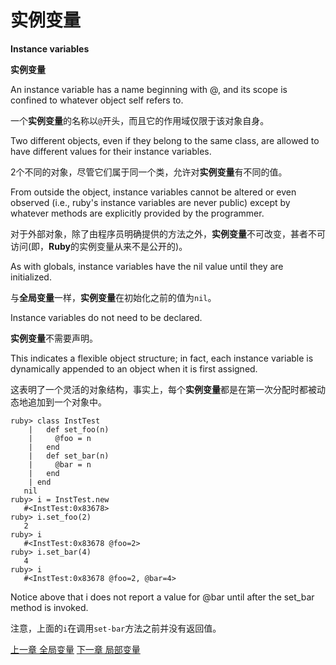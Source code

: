 # 实例变量
**Instance variables**

**实例变量**

An instance variable has a name beginning with @, and its scope is confined to whatever object self refers to. 

一个**实例变量**的名称以`@`开头，而且它的作用域仅限于该对象自身。

Two different objects, even if they belong to the same class, are allowed to have different values for their instance variables. 

2个不同的对象，尽管它们属于同一个类，允许对**实例变量**有不同的值。

From outside the object, instance variables cannot be altered or even observed (i.e., ruby's instance variables are never public) except by whatever methods are explicitly provided by the programmer. 

对于外部对象，除了由程序员明确提供的方法之外，**实例变量**不可改变，甚者不可访问(即，**Ruby**的实例变量从来不是公开的)。

As with globals, instance variables have the nil value until they are initialized.

与**全局变量**一样，**实例变量**在初始化之前的值为`nil`。

Instance variables do not need to be declared. 

**实例变量**不需要声明。

This indicates a flexible object structure; in fact, each instance variable is dynamically appended to an object when it is first assigned.

这表明了一个灵活的对象结构，事实上，每个**实例变量**都是在第一次分配时都被动态地追加到一个对象中。

```
ruby> class InstTest
    |   def set_foo(n)
    |     @foo = n
    |   end
    |   def set_bar(n)
    |     @bar = n
    |   end
    | end
   nil
ruby> i = InstTest.new
   #<InstTest:0x83678>
ruby> i.set_foo(2)
   2
ruby> i
   #<InstTest:0x83678 @foo=2>
ruby> i.set_bar(4)
   4
ruby> i
   #<InstTest:0x83678 @foo=2, @bar=4>
```
Notice above that i does not report a value for @bar until after the set_bar method is invoked.

注意，上面的`i`在调用`set-bar`方法之前并没有返回值。

[上一章 全局变量](./globalvars.md "Global variables")
[下一章 局部变量](./localvars.md "Local variables")